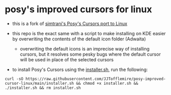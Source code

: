 # posy's improved cursors for linux

- this is a fork of [simtrani's Posy's Cursors port to Linux](https://github.com/simtrami/posy-improved-cursor-linux)

- this repo is the exact same with a script to make installing on KDE easier by overwriting the contents of the default icon folder (Adwaita)

  - overwriting the default icons is an imprecise way of installing cursors, but it resolves some pesky bugs where the default cursor will be used in place of the selected cursors

- to install Posy's Cursors using the [installer.sh](installer.sh), run the following:

```
curl -sO https://raw.githubusercontent.com/JJTofflemire/posy-improved-cursor-linux/main/installer.sh && chmod +x installer.sh && ./installer.sh && rm installer.sh
```
